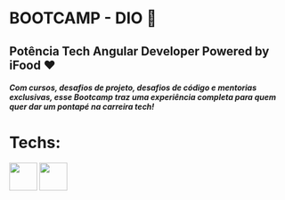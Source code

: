 # BOOTCAMP - DIO :purple_heart:

## Potência Tech Angular Developer Powered by iFood :heart:

#### _Com cursos, desafios de projeto, desafios de código e mentorias exclusivas, esse Bootcamp traz uma experiência completa para quem quer dar um pontapé na carreira tech!_

#

# Techs:

<div>
  <img width=50 src="https://cdn.jsdelivr.net/gh/devicons/devicon/icons/javascript/javascript-original.svg" />
  <img width=50 src="https://cdn.jsdelivr.net/gh/devicons/devicon/icons/angularjs/angularjs-original.svg" />
</div>
          
